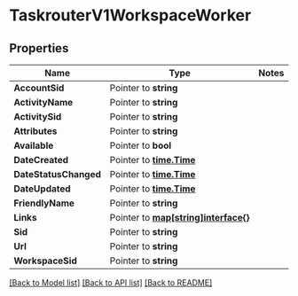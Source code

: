 # TaskrouterV1WorkspaceWorker

## Properties
Name | Type | Notes
------------ | ------------- | -------------
**AccountSid** | Pointer to **string** | 
**ActivityName** | Pointer to **string** | 
**ActivitySid** | Pointer to **string** | 
**Attributes** | Pointer to **string** | 
**Available** | Pointer to **bool** | 
**DateCreated** | Pointer to [**time.Time**](time.Time.md) | 
**DateStatusChanged** | Pointer to [**time.Time**](time.Time.md) | 
**DateUpdated** | Pointer to [**time.Time**](time.Time.md) | 
**FriendlyName** | Pointer to **string** | 
**Links** | Pointer to [**map[string]interface{}**](.md) | 
**Sid** | Pointer to **string** | 
**Url** | Pointer to **string** | 
**WorkspaceSid** | Pointer to **string** | 

[[Back to Model list]](../README.md#documentation-for-models) [[Back to API list]](../README.md#documentation-for-api-endpoints) [[Back to README]](../README.md)


